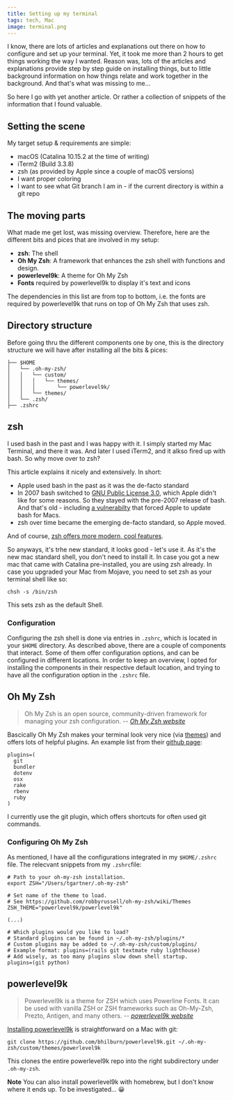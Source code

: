 ```yaml
---
title: Setting up my terminal
tags: tech, Mac
image: terminal.png
---
```


I know, there are lots of articles and explanations out there on how to configure and set up your terminal. Yet, it took me more than 2 hours to get things working the way I wanted. Reason was, lots of the articles and explanations provide step by step guide on installing things, but to little background information on how things relate and work together in the background. And that's what was missing to me...

So here I go with yet another article. Or rather a collection of snippets of the information that I found valuable.

## Setting the scene

My target setup & requirements are simple:

- macOS (Catalina 10.15.2 at the time of writing)
- iTerm2 (Build 3.3.8)
- zsh (as provided by Apple since a couple of macOS versions)
- I want proper coloring
- I want to see what Git branch I am in - if the current directory is within a git repo

## The moving parts

What made me get lost, was missing overview. Therefore, here are the different bits and pices that are involved in my setup:

- **zsh**: The shell
- **Oh My Zsh**: A framework that enhances the zsh shell with functions and design.
- **powerlevel9k**: A theme for Oh My Zsh
- **Fonts** required by powerlevel9k to display it's text and icons

The dependencies in this list are from top to bottom, i.e. the fonts are required by powerlevel9k that runs on top of Oh My Zsh that uses zsh.

## Directory structure

Before going thru the different components one by one, this is the directory structure we will have after installing all the bits & pices:

```
├── $HOME
│   └── .oh-my-zsh/
│   │   └── custom/
│   │   │   └── themes/
│   │   │       └── powerlevel9k/
│   │   └── themes/
│   └── .zsh/
├── .zshrc
```

## zsh

I used bash in the past and I was happy with it. I simply started my Mac Terminal, and there it was. And later I used iTerm2, and it alkso fired up with bash. So why move over to zsh?

This article explains it nicely and extensively. In short:

- Apple used bash in the past as it was the de-facto standard
- In 2007 bash switched to [GNU Public License 3.0](https://www.gnu.org/licenses/gpl-3.0.en.html), which Apple didn't like for some reasons. So they stayed with the pre-2007 release of bash. And that's old - including [a vulnerabilty](<https://www.wikiwand.com/en/Shellshock_(software_bug)>) that forced Apple to update bash for Macs.
- zsh over time became the emerging de-facto standard, so Apple moved.

And of course, [zsh offers more modern, cool features](https://www.howtogeek.com/362409/what-is-zsh-and-why-should-you-use-it-instead-of-bash/).

So anyways, it's trhe new standard, it looks good - let's use it. As it's the new mac standard shell, you don't need to install it. In case you got a new mac that came with Catalina pre-installed, you are using zsh already. In case you upgraded your Mac from Mojave, you need to set zsh as your terminal shell like so:

```shell
chsh -s /bin/zsh
```

This sets zsh as the default Shell.

### Configuration

Configuring the zsh shell is done via entries in `.zshrc`, which is located in your `$HOME` directory. As described above, there are a couple of components that interact. Some of them offer configuration options, and can be configured in different locations. In order to keep an overview, I opted for installing the components in their respective default location, and trying to have all the configuration option in the `.zshrc` file.

## Oh My Zsh

> Oh My Zsh is an open source, community-driven framework for managing your zsh configuration.
> -- <cite>[Oh My Zsh website](https://ohmyz.sh/)</cite>

Bascically Oh My Zsh makes your terminal look very nice (via [themes](https://github.com/ohmyzsh/ohmyzsh/wiki/Themes)) and offers lots of helpful plugins. An example list from their [github page](https://github.com/ohmyzsh/ohmyzsh):

```
plugins=(
  git
  bundler
  dotenv
  osx
  rake
  rbenv
  ruby
)
```

I currently use the git plugin, which offers shortcuts for often used git commands.

### Configuring Oh My Zsh

As mentioned, I have all the configurations integrated in my `$HOME/.zshrc` file. The relecvant snippets from my `.zshrc`file:

```shell
# Path to your oh-my-zsh installation.
export ZSH="/Users/tgartner/.oh-my-zsh"

# Set name of the theme to load.
# See https://github.com/robbyrussell/oh-my-zsh/wiki/Themes
ZSH_THEME="powerlevel9k/powerlevel9k"

(...)

# Which plugins would you like to load?
# Standard plugins can be found in ~/.oh-my-zsh/plugins/*
# Custom plugins may be added to ~/.oh-my-zsh/custom/plugins/
# Example format: plugins=(rails git textmate ruby lighthouse)
# Add wisely, as too many plugins slow down shell startup.
plugins=(git python)
```

## powerlevel9k

> Powerlevel9k is a theme for ZSH which uses Powerline Fonts. It can be used with vanilla ZSH or ZSH frameworks such as Oh-My-Zsh, Prezto, Antigen, and many others.
> -- <cite>[powerlevel9k website](https://github.com/Powerlevel9k/powerlevel9k)</cite>

[Installing powerlevel9k](https://github.com/Powerlevel9k/powerlevel9k/wiki/Install-Instructions#macos-with-homebrew) is straightforward on a Mac with git:

```shell
git clone https://github.com/bhilburn/powerlevel9k.git ~/.oh-my-zsh/custom/themes/powerlevel9k
```

This clones the entire powerlevel9k repo into the right subdirectory under `.oh-my-zsh`.

**Note** You can also install powerlevel9k with homebrew, but I don't know where it ends up. To be investigated... 😀
